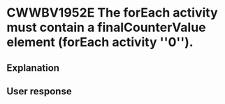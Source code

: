 # CWWBV1952E The forEach activity must contain a finalCounterValue element (forEach activity ''0'').

## Explanation

## User response